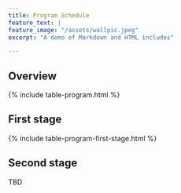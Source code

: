 ```yaml
---
title: Program Schedule
feature_text: |
feature_image: "/assets/wallpic.jpeg"
excerpt: "A demo of Markdown and HTML includes"

---
```

<!-- <small>Talk 20 mins, QA 5 mins.</small> -->

## Overview 

{% include table-program.html %}

## First stage

{% include table-program-first-stage.html %}

## Second stage
TBD